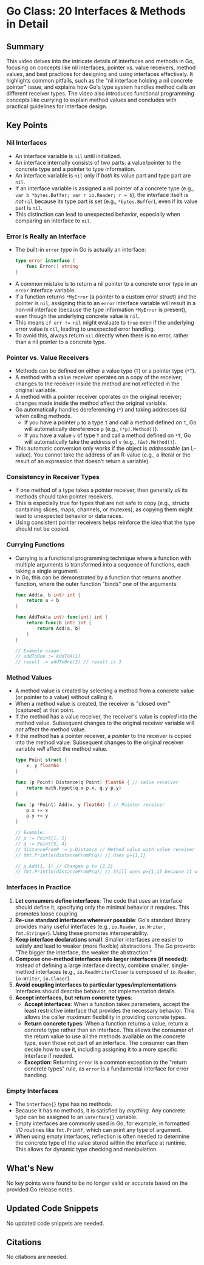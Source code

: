 # Go Class: 20 Interfaces & Methods in Detail

## Summary
This video delves into the intricate details of interfaces and methods in Go, focusing on concepts like nil interfaces, pointer vs. value receivers, method values, and best practices for designing and using interfaces effectively. It highlights common pitfalls, such as the "nil interface holding a nil concrete pointer" issue, and explains how Go's type system handles method calls on different receiver types. The video also introduces functional programming concepts like currying to explain method values and concludes with practical guidelines for interface design.

## Key Points

### Nil Interfaces
- An interface variable is `nil` until initialized.
- An interface internally consists of two parts: a value/pointer to the concrete type and a pointer to type information.
- An interface variable is `nil` only if *both* its value part and type part are `nil`.
- If an interface variable is assigned a nil pointer of a concrete type (e.g., `var b *bytes.Buffer; var r io.Reader; r = b`), the interface itself is *not* `nil` because its type part is set (e.g., `*bytes.Buffer`), even if its value part is `nil`.
- This distinction can lead to unexpected behavior, especially when comparing an interface to `nil`.

### Error is Really an Interface
- The built-in `error` type in Go is actually an interface:
  ```go
  type error interface {
      func Error() string
  }
  ```
- A common mistake is to return a nil pointer to a concrete error type in an `error` interface variable.
- If a function returns `*MyError` (a pointer to a custom error struct) and the pointer is `nil`, assigning this to an `error` interface variable will result in a non-nil interface (because the type information `*MyError` is present), even though the underlying concrete value is `nil`.
- This means `if err != nil` might evaluate to `true` even if the underlying error value is `nil`, leading to unexpected error handling.
- To avoid this, always return `nil` directly when there is no error, rather than a nil pointer to a concrete type.

### Pointer vs. Value Receivers
- Methods can be defined on either a value type (`T`) or a pointer type (`*T`).
- A method with a value receiver operates on a copy of the receiver; changes to the receiver inside the method are not reflected in the original variable.
- A method with a pointer receiver operates on the original receiver; changes made inside the method affect the original variable.
- Go automatically handles dereferencing (`*`) and taking addresses (`&`) when calling methods.
    - If you have a pointer `p` to a type `T` and call a method defined on `T`, Go will automatically dereference `p` (e.g., `(*p).Method()`).
    - If you have a value `v` of type `T` and call a method defined on `*T`, Go will automatically take the address of `v` (e.g., `(&v).Method()`).
- This automatic conversion only works if the object is *addressable* (an L-value). You cannot take the address of an R-value (e.g., a literal or the result of an expression that doesn't return a variable).

### Consistency in Receiver Types
- If one method of a type takes a pointer receiver, then generally *all* its methods should take pointer receivers.
- This is especially true for types that are not safe to copy (e.g., structs containing slices, maps, channels, or mutexes), as copying them might lead to unexpected behavior or data races.
- Using consistent pointer receivers helps reinforce the idea that the type should not be copied.

### Currying Functions
- Currying is a functional programming technique where a function with multiple arguments is transformed into a sequence of functions, each taking a single argument.
- In Go, this can be demonstrated by a function that returns another function, where the outer function "binds" one of the arguments.
  ```go
  func Add(a, b int) int {
      return a + b
  }

  func AddToA(a int) func(int) int {
      return func(b int) int {
          return Add(a, b)
      }
  }

  // Example usage:
  // addToOne := AddToA(1)
  // result := addToOne(2) // result is 3
  ```

### Method Values
- A method value is created by selecting a method from a concrete value (or pointer to a value) without calling it.
- When a method value is created, the receiver is "closed over" (captured) at that point.
- If the method has a value receiver, the receiver's value is *copied* into the method value. Subsequent changes to the original receiver variable will *not* affect the method value.
- If the method has a pointer receiver, a *pointer* to the receiver is copied into the method value. Subsequent changes to the original receiver variable *will* affect the method value.
  ```go
  type Point struct {
      x, y float64
  }

  func (p Point) Distance(q Point) float64 { // Value receiver
      return math.Hypot(q.x-p.x, q.y-p.y)
  }

  func (p *Point) Add(x, y float64) { // Pointer receiver
      p.x += x
      p.y += y
  }

  // Example:
  // p := Point{1, 1}
  // q := Point{5, 4}
  // distanceFromP := p.Distance // Method value with value receiver (p is copied)
  // fmt.Println(distanceFromP(q)) // Uses p={1,1}

  // p.Add(1, 1) // Changes p to {2,2}
  // fmt.Println(distanceFromP(q)) // Still uses p={1,1} because it was copied when distanceFromP was created
  ```

### Interfaces in Practice
1.  **Let consumers define interfaces**: The code that *uses* an interface should define it, specifying only the minimal behavior it requires. This promotes loose coupling.
2.  **Re-use standard interfaces wherever possible**: Go's standard library provides many useful interfaces (e.g., `io.Reader`, `io.Writer`, `fmt.Stringer`). Using these promotes interoperability.
3.  **Keep interface declarations small**: Smaller interfaces are easier to satisfy and lead to weaker (more flexible) abstractions. The Go proverb: "The bigger the interface, the weaker the abstraction."
4.  **Compose one-method interfaces into larger interfaces (if needed)**: Instead of defining a large interface directly, combine smaller, single-method interfaces (e.g., `io.ReadWriterCloser` is composed of `io.Reader`, `io.Writer`, `io.Closer`).
5.  **Avoid coupling interfaces to particular types/implementations**: Interfaces should describe behavior, not implementation details.
6.  **Accept interfaces, but return concrete types**:
    *   **Accept interfaces**: When a function takes parameters, accept the least restrictive interface that provides the necessary behavior. This allows the caller maximum flexibility in providing concrete types.
    *   **Return concrete types**: When a function returns a value, return a concrete type rather than an interface. This allows the consumer of the return value to use all the methods available on the concrete type, even those not part of an interface. The consumer can then decide how to use it, including assigning it to a more specific interface if needed.
    *   **Exception**: Returning `error` is a common exception to the "return concrete types" rule, as `error` is a fundamental interface for error handling.

### Empty Interfaces
- The `interface{}` type has no methods.
- Because it has no methods, it is satisfied by *anything*. Any concrete type can be assigned to an `interface{}` variable.
- Empty interfaces are commonly used in Go, for example, in formatted I/O routines like `fmt.Printf`, which can print any type of argument.
- When using empty interfaces, reflection is often needed to determine the concrete type of the value stored within the interface at runtime. This allows for dynamic type checking and manipulation.

## What's New
No key points were found to be no longer valid or accurate based on the provided Go release notes.

## Updated Code Snippets
No updated code snippets are needed.

## Citations
No citations are needed.